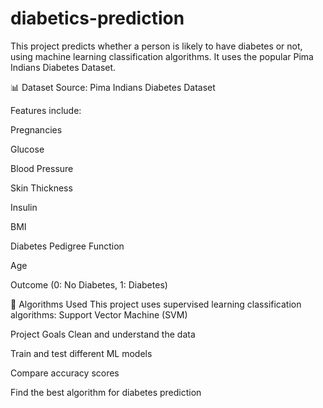 # diabetics-prediction
This project predicts whether a person is likely to have diabetes or not, using machine learning classification algorithms. It uses the popular Pima Indians Diabetes Dataset.

📊 Dataset
Source: Pima Indians Diabetes Dataset

Features include:

Pregnancies

Glucose

Blood Pressure

Skin Thickness

Insulin

BMI

Diabetes Pedigree Function

Age

Outcome (0: No Diabetes, 1: Diabetes)

🧠 Algorithms Used
This project uses supervised learning classification algorithms:
 Support Vector Machine (SVM)

 Project Goals
Clean and understand the data

Train and test different ML models

Compare accuracy scores

Find the best algorithm for diabetes prediction

